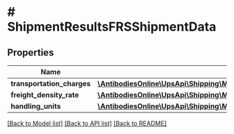 # # ShipmentResultsFRSShipmentData

## Properties

Name | Type | Description | Notes
------------ | ------------- | ------------- | -------------
**transportation_charges** | [**\AntibodiesOnline\UpsApi\Shipping\Model\FRSShipmentDataTransportationCharges**](FRSShipmentDataTransportationCharges.md) |  |
**freight_density_rate** | [**\AntibodiesOnline\UpsApi\Shipping\Model\FRSShipmentDataFreightDensityRate**](FRSShipmentDataFreightDensityRate.md) |  | [optional]
**handling_units** | [**\AntibodiesOnline\UpsApi\Shipping\Model\ShipmentResultsFRSShipmentDataHandlingUnits**](ShipmentResultsFRSShipmentDataHandlingUnits.md) |  | [optional]

[[Back to Model list]](../../README.md#models) [[Back to API list]](../../README.md#endpoints) [[Back to README]](../../README.md)
